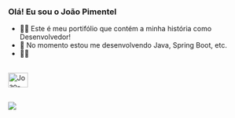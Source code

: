 ### Olá! Eu sou o João Pimentel
            
    
- 🧍‍♂️ Este é meu portifólio que contém a minha história como Desenvolvedor! 
- 🌱 No momento estou me desenvolvendo Java, Spring Boot, etc.
- 🍔🍟      
                                       
                                                       
                   
 <div style="display: inline_block"><br>
  <img align="center" alt="Joao-CSS" height="30" width="40" src="https://cdn.jsdelivr.net/gh/devicons/devicon/icons/java/java-original.svg">

</div>
       
     
##


<div>
   <a href="https://www.linkedin.com/in/jo%C3%A3o-vitor-de-almeida-pimentel-831787186/" target="_blank"><img src="https://img.shields.io/badge/LinkedIn-0077B5?style=for-the-badge&logo=linkedin&logoColor=white" target="_blank"></a> 
</div
